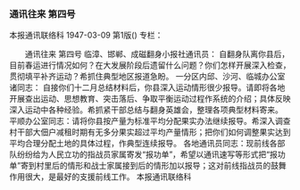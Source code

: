 ### 通讯往来  第四号
本报通讯联络科
1947-03-09
第1版()
专栏：

　　通讯往来
    第四号
    临漳、邯郸、成磁翻身小报社通讯员：
    自翻身队离你县后，目前春运进行情况如何？在大发展阶段后遗留什么问题？你们怎样开展深入检查，贯彻填平补齐运动？希抓住典型地区报道急盼。
    一分区内邱、沙河、临城办公室诸同志：
    自接你们十二月总结材料后，你县深入运动情形很少报导。请即将各地开展查出运动、思想教育、突击落后、争取平衡运动过程作系统的介绍；具体反映深入运动中各种经验。希抓紧干部总结与翻身英雄会，整理各项典型材料寄来。
    平顺办公室同志：请将你县按产量为标准平均分配果实办法继续报导。希深入调查村干部大佃户减租时期有无多分果实超过平均产量情形；把你们如何调整果实达到平均合理分配土地的具体过程，作典型连续报导。
    各地通讯员同志：现前线各部队纷纷给为人民立功的指战员家属寄发“报功单”，希望以通讯速写等形式把“报功单”寄到村里后的情形和战士家属接到后的情形加以报导；这对前线指战员的鼓舞作用很大，是最好的支援前线工作。
                                            本报通讯联络科
